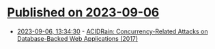 # [Published on 2023-09-06](index.md)

* [2023-09-06, 13:34:30](https://lobste.rs/s/cv6afw/acidrain_concurrency_related_attacks_on) - [ACIDRain: Concurrency-Related Attacks on Database-Backed Web Applications (2017)](http://www.bailis.org/papers/acidrain-sigmod2017.pdf)
